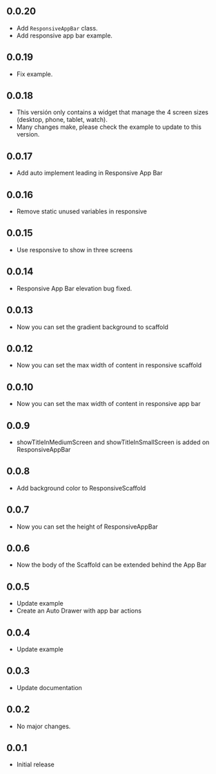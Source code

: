 ## 0.0.20
* Add `ResponsiveAppBar` class.
* Add responsive app bar example.

## 0.0.19
* Fix example.

## 0.0.18
* This versión only contains a widget that manage the 4 screen sizes (desktop, phone, tablet, watch).
* Many changes make, please check the example to update to this version.

## 0.0.17
* Add auto implement leading in Responsive App Bar

## 0.0.16
* Remove static unused variables in responsive

## 0.0.15
* Use responsive to show in three screens

## 0.0.14
* Responsive App Bar elevation bug fixed.

## 0.0.13
* Now you can set the gradient background to scaffold

## 0.0.12
* Now you can set the max width of content in responsive scaffold

## 0.0.10
* Now you can set the max width of content in responsive app bar

## 0.0.9
* showTitleInMediumScreen and showTitleInSmallScreen is added on ResponsiveAppBar

## 0.0.8
* Add background color to ResponsiveScaffold

## 0.0.7
* Now you can set the height of ResponsiveAppBar

## 0.0.6
* Now the body of the Scaffold can be extended behind the App Bar

## 0.0.5
* Update example
* Create an Auto Drawer with app bar actions

## 0.0.4
* Update example

## 0.0.3
* Update documentation

## 0.0.2
* No major changes.

## 0.0.1
* Initial release